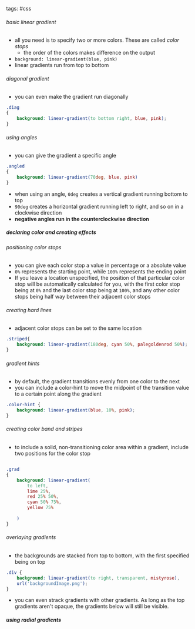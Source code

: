 tags: #css 
###### basic linear gradient
- all you need is to specify two or more colors. These are called _color stops_
	- the order of the colors makes difference on the output
- `background: linear-gradient(blue, pink)`
- linear gradients run from top to bottom
###### diagonal gradient
- you can even make the gradient run diagonally
``` css
.diag
{
	background: linear-gradient(to bottom right, blue, pink);
}
```
###### using angles
- you can give the gradient a specific angle
``` css
.angled
{
	background: linear-gradient(70deg, blue, pink)
}
```
- when using an angle, `0deg` creates a vertical gradient running bottom to top
- `90deg` creates a horizontal gradient running left to right, and so on in a clockwise direction
- **negative angles run in the counterclockwise direction**
##### declaring color and creating effects
###### positioning color stops
- you can give each color stop a value in percentage or a absolute value
- `0%` represents the starting point, while `100%` represents the ending point
- If you leave a location unspecified, the position of that particular color stop will be automatically calculated for you, with the first color stop being at `0%` and the last color stop being at `100%`, and any other color stops being half way between their adjacent color stops
###### creating hard lines
- adjacent color stops can be set to the same location
``` css
.striped{
	background: linear-gradient(180deg, cyan 50%, palegoldenrod 50%);
}
```

###### gradient hints
- by default, the gradient transitions evenly from one color to the next
- you can include a color-hint to move the midpoint of the transition value to a certain point along the gradient
``` css
.color-hint {
	background: linear-gradient(blue, 10%, pink);
}
```
###### creating color band and stripes
- to include a solid, non-transitioning color area within a gradient, include two positions for the color stop
``` css

.grad
{
	background: linear-gradient(
		to left,
		lime 25%,
		red 25% 50%,
		cyan 50% 75%,
		yellow 75%
			
	)
}
```
###### overlaying gradients
- the backgrounds are stacked from top to bottom, with the first specified being on top
``` css
.div {
	background: linear-gradient(to right, transparent, mistyrose),
	url('backgroundImage.png');
}
```
- you can even strack gradients with other gradients. As long as the top gradients aren't opaque, the gradients below will still be visible.




##### using radial gradients
